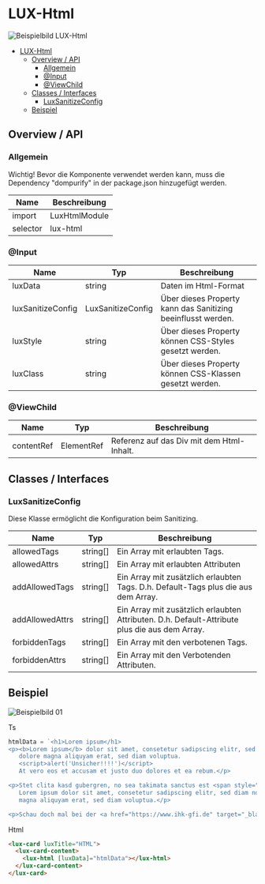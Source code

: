 # LUX-Html

![Beispielbild LUX-Html](https://raw.githubusercontent.com/wiki/IHK-GfI/lux-components/Versions/v16/lux‐html-v16-img.png)

- [LUX-Html](#lux-html)
  - [Overview / API](#overview--api)
    - [Allgemein](#allgemein)
    - [@Input](#input)
    - [@ViewChild](#viewchild)
  - [Classes / Interfaces](#classes--interfaces)
    - [LuxSanitizeConfig](#luxsanitizeconfig)
  - [Beispiel](#beispiel)

## Overview / API

### Allgemein

Wichtig! Bevor die Komponente verwendet werden kann, muss die Dependency "dompurify" in der package.json hinzugefügt
werden.

| Name     | Beschreibung  |
| -------- | ------------- |
| import   | LuxHtmlModule |
| selector | lux-html      |

### @Input

| Name              | Typ               | Beschreibung                                                 |
| ----------------- | ----------------- | ------------------------------------------------------------ |
| luxData           | string            | Daten im Html-Format                                         |
| luxSanitizeConfig | LuxSanitizeConfig | Über dieses Property kann das Sanitizing beeinflusst werden. |
| luxStyle          | string            | Über dieses Property können CSS-Styles gesetzt werden.       |
| luxClass          | string            | Über dieses Property können CSS-Klassen gesetzt werden.      |

### @ViewChild

| Name       | Typ        | Beschreibung                              |
| ---------- | ---------- | ----------------------------------------- |
| contentRef | ElementRef | Referenz auf das Div mit dem Html-Inhalt. |

## Classes / Interfaces

### LuxSanitizeConfig

Diese Klasse ermöglicht die Konfiguration beim Sanitizing.

| Name            | Typ      | Beschreibung                                                                                  |
| --------------- | -------- | --------------------------------------------------------------------------------------------- |
| allowedTags     | string[] | Ein Array mit erlaubten Tags.                                                                 |
| allowedAttrs    | string[] | Ein Array mit erlaubten Attributen                                                            |
| addAllowedTags  | string[] | Ein Array mit zusätzlich erlaubten Tags. D.h. Default-Tags plus die aus dem Array.            |
| addAllowedAttrs | string[] | Ein Array mit zusätzlich erlaubten Attributen. D.h. Default-Attribute plus die aus dem Array. |
| forbiddenTags   | string[] | Ein Array mit den verbotenen Tags.                                                            |
| forbiddenAttrs  | string[] | Ein Array mit den Verbotenden Attributen.                                                     |

## Beispiel

![Beispielbild 01](https://raw.githubusercontent.com/wiki/IHK-GfI/lux-components/Versions/v16/lux‐html-v16-img-01.png)

Ts

```typescript
htmlData = `<h1>Lorem ipsum</h1>
<p><b>Lorem ipsum</b> dolor sit amet, consetetur sadipscing elitr, sed diam nonumy eirmod tempor invidunt ut labore et
   dolore magna aliquyam erat, sed diam voluptua.
   <script>alert('Unsicher!!!!')</script>
   At vero eos et accusam et justo duo dolores et ea rebum.</p>

<p>Stet clita kasd gubergren, no sea takimata sanctus est <span style="color: red">Lorem ipsum</span> dolor sit amet.
   Lorem ipsum dolor sit amet, consetetur sadipscing elitr, sed diam nonumy eirmod tempor invidunt ut labore et dolore
   magna aliquyam erat, sed diam voluptua.</p>

<p>Schau doch mal bei der <a href="https://www.ihk-gfi.de" target="_blank">IHK-Gfi</a> vorbei. </p>`;
```

Html

```html
<lux-card luxTitle="HTML">
  <lux-card-content>
    <lux-html [luxData]="htmlData"></lux-html>
  </lux-card-content>
</lux-card>
```
